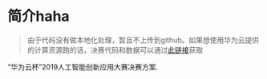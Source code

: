 # 简介haha

>  由于代码没有做本地化处理，暂且不上传到github。如果想使用华为云提供的计算资源跑的话，决赛代码和数据可以通过[此链接]()获取

“华为云杯”2019人工智能创新应用大赛决赛方案.

